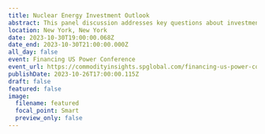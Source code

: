 ```yaml
---
title: Nuclear Energy Investment Outlook
abstract: This panel discussion addresses key questions about investment in new nuclear energy. Will there be a nuclear revival in the US? Which reactor technologies are in play? What’s the potential timeline for demonstration and development? How do the economics look?
location: New York, New York
date: 2023-10-30T19:00:00.068Z
date_end: 2023-10-30T21:00:00.000Z
all_day: false
event: Financing US Power Conference
event_url: https://commodityinsights.spglobal.com/financing-us-power-conference.html
publishDate: 2023-10-26T17:00:00.115Z
draft: false
featured: false
image:
  filename: featured
  focal_point: Smart
  preview_only: false
---
```

